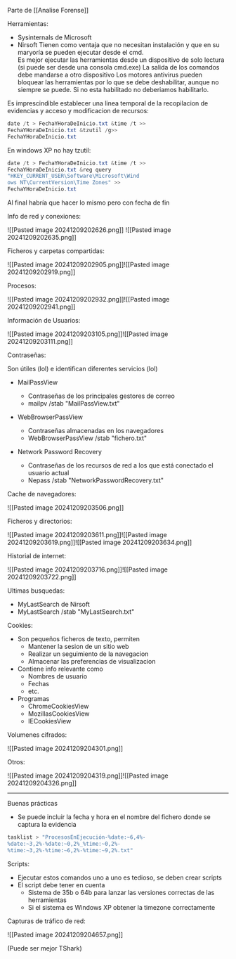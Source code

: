 Parte de [[Analise Forense]]

Herramientas:
- Sysinternals de Microsoft
- Nirsoft
Tienen como ventaja que no necesitan instalación y que en su maryoría se pueden ejecutar desde el cmd.                                                                                                                                   
Es mejor ejecutar las herramientas desde un dispositivo de solo lectura (si puede ser desde una consola cmd.exe)
La salida de los comandos debe mandarse a otro dispositivo
Los motores antivirus pueden bloquear las herramientas por lo que se debe deshabilitar, aunque no siempre se puede. Si no esta habilitado no deberiamos habilitarlo.

Es imprescindible establecer una linea temporal de la recopilacion de evidencias y acceso y modificacion de recursos:

``` powershell
date /t > FechaYHoraDeInicio.txt &time /t >>
FechaYHoraDeInicio.txt &tzutil /g>>
FechaYHoraDeInicio.txt
```

En windows XP no hay tzutil:

``` powershell
date /t > FechaYHoraDeInicio.txt &time /t >>
FechaYHoraDeInicio.txt &reg query
"HKEY_CURRENT_USER\Software\Microsoft\Wind
ows NT\CurrentVersion\Time Zones" >>
FechaYHoraDeInicio.txt
```

Al final habría que hacer lo mismo pero con fecha de fin

Info de red y conexiones:

![[Pasted image 20241209202626.png]]
![[Pasted image 20241209202635.png]]

Ficheros y carpetas compartidas:

![[Pasted image 20241209202905.png]]![[Pasted image 20241209202919.png]]

Procesos:

![[Pasted image 20241209202932.png]]![[Pasted image 20241209202941.png]]

Información de Usuarios:

![[Pasted image 20241209203105.png]]![[Pasted image 20241209203111.png]]

Contraseñas:

Son útiles (lol) e identifican diferentes servicios (lol)

- MailPassView
	- Contraseñas de los principales gestores de correo
	- mailpv /stab "MailPassView.txt"

- WebBrowserPassView
	- Contraseñas almacenadas en los navegadores
	- WebBrowserPassView /stab "fichero.txt"

- Network Password Recovery
	- Contraseñas de los recursos de red a los que está conectado el usuario actual
	- Nepass /stab "NetworkPasswordRecovery.txt"

Cache de navegadores:

![[Pasted image 20241209203506.png]]

Ficheros y directorios:

![[Pasted image 20241209203611.png]]![[Pasted image 20241209203619.png]]![[Pasted image 20241209203634.png]]

Historial de internet:

![[Pasted image 20241209203716.png]]![[Pasted image 20241209203722.png]]

Ultimas busquedas:

- MyLastSearch de Nirsoft
- MyLastSearch /stab "MyLastSearch.txt"

Cookies:
- Son pequeños ficheros de texto, permiten
	- Mantener la sesion de un sitio web
	- Realizar un seguimiento de la navegacion
	- Almacenar las preferencias de visualizacion
- Contiene info relevante como
	- Nombres de usuario
	- Fechas
	- etc.
- Programas
	- ChromeCookiesView
	- MozillasCookiesView
	- IECookiesView

Volumenes cifrados:

![[Pasted image 20241209204301.png]]

Otros:

![[Pasted image 20241209204319.png]]![[Pasted image 20241209204326.png]]

---
Buenas prácticas

- Se puede incluir la fecha y hora en el nombre del fichero donde se captura la evidencia

``` powershell
tasklist > "ProcesosEnEjecución-%date:~6,4%-
%date:~3,2%-%date:~0,2%_%time:~0,2%-
%time:~3,2%-%time:~6,2%-%time:~9,2%.txt"
```

Scripts:
- Ejecutar estos comandos uno a uno es tedioso, se deben crear scripts
- El script debe tener en cuenta
	- Sistema de 35b o 64b para lanzar las versiones correctas de las herramientas
	- Si el sistema es Windows XP obtener la timezone correctamente

Capturas de tráfico de red:

![[Pasted image 20241209204657.png]]

(Puede ser mejor TShark)

